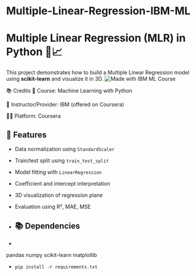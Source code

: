 # Multiple-Linear-Regression-IBM-ML
# Multiple Linear Regression (MLR) in Python 🧠📈

This project demonstrates how to build a Multiple Linear Regression model using **scikit-learn** and visualize it in 3D.
![Made with IBM ML Course](https://img.shields.io/badge/Made%20with-IBM%20ML%20Course-blue?style=flat-square&logo=ibm)

📚 Credits
📘 Course: Machine Learning with Python

🏢 Instructor/Provider: IBM (offered on Coursera)

🧑‍💻 Platform: Coursera



## 📌 Features
- Data normalization using `StandardScaler`
- Train/test split using `train_test_split`
- Model fitting with `LinearRegression`
- Coefficient and intercept interpretation
- 3D visualization of regression plane
- Evaluation using R², MAE, MSE

- ## 📚 Dependencies
- 
pandas
numpy
scikit-learn
matplotlib
- ```
  pip install -r requirements.txt
```
